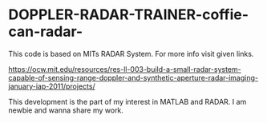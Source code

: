 # DOPPLER-RADAR-TRAINER-coffie-can-radar-
This code is based on MITs RADAR System. For more info visit given links.


https://ocw.mit.edu/resources/res-ll-003-build-a-small-radar-system-capable-of-sensing-range-doppler-and-synthetic-aperture-radar-imaging-january-iap-2011/projects/

This development is the part of my interest in MATLAB and RADAR.
I am newbie and wanna share my work.
